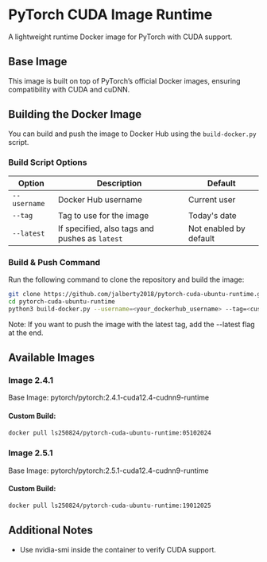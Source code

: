 # PyTorch CUDA Image Runtime

A lightweight runtime Docker image for PyTorch with CUDA support.

## Base Image

This image is built on top of PyTorch’s official Docker images, ensuring compatibility with CUDA and cuDNN.

## Building the Docker Image

You can build and push the image to Docker Hub using the `build-docker.py` script.

### Build Script Options

| Option         | Description                                         | Default                |
|----------------|-----------------------------------------------------|------------------------|
| `--username`   | Docker Hub username                                 | Current user           |
| `--tag`        | Tag to use for the image                            | Today's date           |
| `--latest`     | If specified, also tags and pushes as `latest`      | Not enabled by default |

### Build & Push Command

Run the following command to clone the repository and build the image:

```bash
git clone https://github.com/jalberty2018/pytorch-cuda-ubuntu-runtime.git
cd pytorch-cuda-ubuntu-runtime
python3 build-docker.py --username=<your_dockerhub_username> --tag=<custom_tag>
```

Note: If you want to push the image with the latest tag, add the --latest flag at the end.

## Available Images

### Image 2.4.1

Base Image: pytorch/pytorch:2.4.1-cuda12.4-cudnn9-runtime

#### Custom Build: 

```bash
docker pull ls250824/pytorch-cuda-ubuntu-runtime:05102024
```

### Image 2.5.1

Base Image: pytorch/pytorch:2.5.1-cuda12.4-cudnn9-runtime

#### Custom Build: 

```bash
docker pull ls250824/pytorch-cuda-ubuntu-runtime:19012025
```


## Additional Notes

- Use nvidia-smi inside the container to verify CUDA support.

